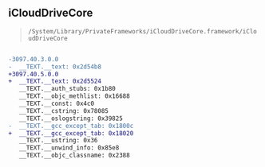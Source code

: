 ## iCloudDriveCore

> `/System/Library/PrivateFrameworks/iCloudDriveCore.framework/iCloudDriveCore`

```diff

-3097.40.3.0.0
-  __TEXT.__text: 0x2d54b8
+3097.40.5.0.0
+  __TEXT.__text: 0x2d5524
   __TEXT.__auth_stubs: 0x1b80
   __TEXT.__objc_methlist: 0x16688
   __TEXT.__const: 0x4c0
   __TEXT.__cstring: 0x78085
   __TEXT.__oslogstring: 0x39825
-  __TEXT.__gcc_except_tab: 0x1800c
+  __TEXT.__gcc_except_tab: 0x18020
   __TEXT.__ustring: 0x36
   __TEXT.__unwind_info: 0x85e8
   __TEXT.__objc_classname: 0x2388

```
